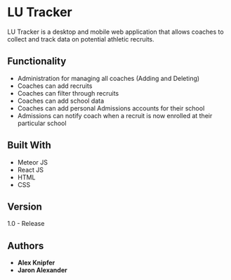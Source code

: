 # LU Tracker

LU Tracker is a desktop and mobile web application that allows coaches to collect
and track data on potential athletic recruits.

## Functionality

* Administration for managing all coaches (Adding and Deleting)
* Coaches can add recruits
* Coaches can filter through recruits
* Coaches can add school data
* Coaches can add personal Admissions accounts for their school
* Admissions can notify coach when a recruit is now enrolled at their particular school

## Built With

* Meteor JS
* React JS
* HTML
* CSS

## Version

1.0 - Release

## Authors

* **Alex Knipfer**
* **Jaron Alexander**
